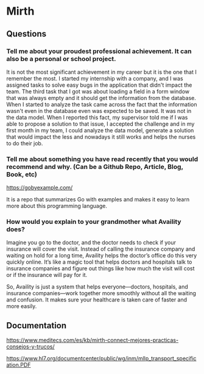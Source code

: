 # Mirth

## Questions

### Tell me about your proudest professional achievement. It can also be a personal or school project.
It is not the most significant achievement in my career but it is the one that I remember the most. I started my internship with a company, and I was assigned tasks to solve easy bugs in the application that didn't impact the team. The third task that I got was about loading a field in a form window that was always empty and it should get the information from the database. When I started to analyze the task came across the fact that the information wasn't even in the database even was expected to be saved. It was not in the data model. When I reported this fact, my supervisor told me if I was able to propose a solution to that issue, I accepted the challenge and in my first month in my team, I could analyze the data model, generate a solution that would impact the less and nowadays it still works and helps the nurses to do their job.

### Tell me about something you have read recently that you would recommend and why. (Can be a Github Repo, Article, Blog, Book, etc)
https://gobyexample.com/

It is a repo that summarizes Go with examples and makes it easy to learn more about this programming language. 

### How would you explain to your grandmother what Availity does?
Imagine you go to the doctor, and the doctor needs to check if your insurance will cover the visit. Instead of calling the insurance company and waiting on hold for a long time, Availity helps the doctor’s office do this very quickly online. It’s like a magic tool that helps doctors and hospitals talk to insurance companies and figure out things like how much the visit will cost or if the insurance will pay for it.

So, Availity is just a system that helps everyone—doctors, hospitals, and insurance companies—work together more smoothly without all the waiting and confusion. It makes sure your healthcare is taken care of faster and more easily.

## Documentation
https://www.meditecs.com/es/kb/mirth-connect-mejores-practicas-consejos-y-trucos/

https://www.hl7.org/documentcenter/public/wg/inm/mllp_transport_specification.PDF
